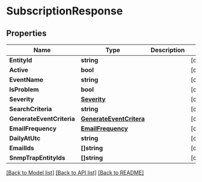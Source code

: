# SubscriptionResponse

## Properties

Name | Type | Description | Notes
------------ | ------------- | ------------- | -------------
**EntityId** | **string** |  | [optional] 
**Active** | **bool** |  | [optional] 
**EventName** | **string** |  | [optional] 
**IsProblem** | **bool** |  | [optional] 
**Severity** | [**Severity**](Severity.md) |  | [optional] 
**SearchCriteria** | **string** |  | [optional] 
**GenerateEventCriteria** | [**GenerateEventCritera**](GenerateEventCritera.md) |  | [optional] 
**EmailFrequency** | [**EmailFrequency**](EmailFrequency.md) |  | [optional] 
**DailyAtUtc** | **string** |  | [optional] 
**EmailIds** | **[]string** |  | [optional] 
**SnmpTrapEntityIds** | **[]string** |  | [optional] 

[[Back to Model list]](../README.md#documentation-for-models) [[Back to API list]](../README.md#documentation-for-api-endpoints) [[Back to README]](../README.md)


